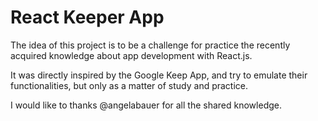 # React Keeper App

The idea of this project is to be a challenge for practice the recently acquired knowledge about app development with React.js.

It was directly inspired by the Google Keep App, and try to emulate their functionalities, but only as a matter of study and practice.

I would like to thanks @angelabauer for all the shared knowledge.
